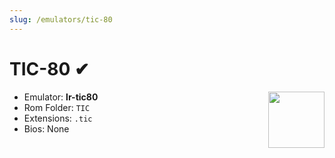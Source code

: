 ```yaml
---
slug: /emulators/tic-80
---
```


# TIC-80 ✔

<img src="https://user-images.githubusercontent.com/44569252/188293085-b0a1c5a9-ee58-4334-ae39-dfc128d9a9da.png" align="right" width="90" />

- Emulator: **lr-tic80**
- Rom Folder: `TIC`
- Extensions: `.tic`
- Bios: None

